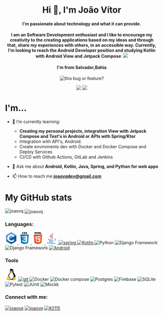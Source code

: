 <h1 align="center">Hi 👋, I'm João Vítor</h1>
<h4 align="center">I'm passionate about technology and what it can provide.</h4>
<h4 align="center">I am an Software Development enthusiast and I like to encourage my creativity to the creating applications based on my ideas and through that, share my experiences with others, in an accessible way. Currently, I'm looking to reach the Android Developer position and studying Kotlin with Android View and Jetpack Compose&nbsp
  <a target="_blank" href="https://www.android.com/intl/pt-BR_br/">
  <img src="https://cdn-icons-png.flaticon.com/512/226/226770.png" style="width:20px"/>
  </a>
</h4>

<h4 align="center"> I'm from Salvador,Bahia</h4>

<p align="center"><img src="https://us.123rf.com/450wm/alexpokusay/alexpokusay1511/alexpokusay151100078/47837011-coder-programmer-developer-at-work-comic-book-pop-art-retro-style-vector-illustration-software-engin.jpg" alt="this bug or feature?" style="width:300px"/><p/>

<p align="center">
<a href="https://github.com/joaovq/"><img src="https://img.shields.io/badge/-Github-000?style=flat-square&logo=Github&logoColor=white&link=https://github.com/fagnerpsantos"/></a>
<a href="https://www.linkedin.com/in/joaovitorqueiroz"><img src="https://img.shields.io/badge/-LinkedIn-blue?style=flat-square&logo=Linkedin&logoColor=white&link=https://www.linkedin.com/in/fagnerpsantos/"/></a>
</p>

# I'm...

- 🌱 I’m currently learning:
  - **Creating my personal projects, integration View with Jetpack Compose and Test's in Android or APIs with Spring/Ktor**
  - Integration with API's, Android.
  - Create enviroments dev with Docker and Docker Compose and Deploy Services
  - CI/CD with Github Actions, GitLab and Jenkins
 

- 💬 Ask me about **Android, Kotlin, Java, Spring, and Python for web apps**

- 📫 How to reach me **joaovqdev@gmail.com**

# My GitHub stats

<p><img align="left" src="https://github-readme-stats.vercel.app/api/top-langs?username=joaovq&show_icons=true&locale=en&layout=compact" alt="joaovq" /></p>

<p>&nbsp;<img align="center" src="https://github-readme-stats.vercel.app/api?username=joaovq&show_icons=true&locale=en" alt="joaovq" width="400px"/></p>


<h3 align="left">Languages:</h3>
<p align="left"> 
  <a href="https://www.cprogramming.com/" target="_blank" rel="noreferrer"> <img src="https://raw.githubusercontent.com/devicons/devicon/master/icons/c/c-original.svg" alt="c" width="40" height="40"/> 
  </a> 
  <a href="https://www.w3schools.com/css/" target="_blank" rel="noreferrer"> <img src="https://raw.githubusercontent.com/devicons/devicon/master/icons/css3/css3-original-wordmark.svg" alt="css3" width="40" height="40"/> 
  <a href="https://www.w3.org/html/" target="_blank" rel="noreferrer"> <img src="https://raw.githubusercontent.com/devicons/devicon/master/icons/html5/html5-original-wordmark.svg" alt="html5" width="40" height="40"/> 
  </a> 
  <a href="https://www.java.com" target="_blank" rel="noreferrer"> <img src="https://raw.githubusercontent.com/devicons/devicon/master/icons/java/java-original.svg" alt="java" width="40" height="40"/> 
  </a> 
  <a href="https://spring.io/" target="_blank" rel="noreferrer"> <img src="https://www.vectorlogo.zone/logos/springio/springio-icon.svg" alt="spring" width="40" height="40"/> 
  </a> 
  <a href="https://kotlinlang.org/" target="_blank" rel="noreferrer"> <img src="https://img.icons8.com/color/480/kotlin.png" alt="Kotlin" width="40" height="40"/> 
  </a> 
  <img src="https://www.pngmart.com/files/7/Python-Transparent-Background.png" alt="Python" width="70"/> 
  <img src="https://static-00.iconduck.com/assets.00/django-icon-1606x2048-lwmw1z73.png" alt="Django Framework" width="30"/> 
  <img src="https://cdn.worldvectorlogo.com/logos/fastapi.svg" alt="Django Framework" width="40" height="40"/> 
  <a href="https://www.android.com/intl/pt-BR_br/" target="_blank" rel="noreferrer"> <img src="https://img.ibxk.com.br/2014/05/08/08145827911459.png" alt="Android" width="40" height="40"/> 
  </a> 
</p>

### Tools
<p>
  <a href="https://www.linux.org/" target="_blank" rel="noreferrer"> 
    <img src="https://raw.githubusercontent.com/devicons/devicon/master/icons/linux/linux-original.svg" alt="linux" width="40" height="40"/> 
  </a> 
  <a href="https://git-scm.com/" target="_blank" rel="noreferrer"> <img src="https://www.vectorlogo.zone/logos/git-scm/git-scm-icon.svg" alt="git" width="40" height="40"/> 
  </a> 
  <img src="https://images.crunchbase.com/image/upload/c_lpad,f_auto,q_auto:eco,dpr_1/ywjqppks5ffcnbfjuttq" alt="Docker" width="60"/> 
  <img src="https://desosa.nl/projects/docker-compose/2020/03/02/images/docker-compose/logo_docker_compose.png" alt="Docker compose" width="80"/> 
  <img src="https://i0.wp.com/blog.knoldus.com/wp-content/uploads/2020/06/postgresql-logo.png?fit=500%2C457&ssl=1" alt="Postgres" width="60"/> 
  <img src="https://1.bp.blogspot.com/-YIfQT6q8ZM4/Vzyq5z1B8HI/AAAAAAAAAAc/UmWSSMLKtKgtH7CACElUp12zXkrPK5UoACLcB/w1200-h630-p-k-no-nu/image00.png" alt="Firebase" width="60"/> 
  <img src="https://upload.wikimedia.org/wikipedia/commons/thumb/3/38/SQLite370.svg/1200px-SQLite370.svg.png" alt="SQLite" width="60"/> 
  <img src="https://upload.wikimedia.org/wikipedia/commons/thumb/b/ba/Pytest_logo.svg/2048px-Pytest_logo.svg.png" alt="Pytest" width="60"/> 
  <img src="https://upload.wikimedia.org/wikipedia/commons/5/59/JUnit_5_Banner.png" alt="JUnit" width="60"/> 
  <img src="https://mockk.io/doc/logo-site.png" alt="Mockk" width="60"/> 
</p>

<h3 align="left">Connect with me:</h3>
<p align="left">
  <a href="https://dev.to/joaovq" target="blank"><img align="center" src="https://raw.githubusercontent.com/rahuldkjain/github-profile-readme-generator/master/src/images/icons/Social/devto.svg" alt="joaovq" height="30" width="40" /></a>
<a href="https://www.hackerrank.com/joaovq" target="blank"><img align="center" src="https://raw.githubusercontent.com/rahuldkjain/github-profile-readme-generator/master/src/images/icons/Social/hackerrank.svg" alt="joaovq" height="30" width="40" /></a>
<a href="https://discord.gg/#2115" target="blank"><img align="center" src="https://raw.githubusercontent.com/rahuldkjain/github-profile-readme-generator/master/src/images/icons/Social/discord.svg" alt="#2115" height="40" width="40" /></a>
</p>

<!---
joaovq/joaovq is a ✨ special ✨ repository because its `README.md` (this file) appears on your GitHub profile.
You can click the Preview link to take a look at your changes.
--->

